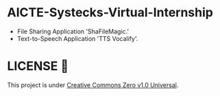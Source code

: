 # AICTE-Systecks-Virtual-Internship
 - File Sharing Application 'ShaFileMagic.' 
- Text-to-Speech Application 'TTS Vocalify'.

# LICENSE 🪪
This project is under [Creative Commons Zero v1.0 Universal](LICENSE).
